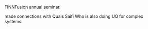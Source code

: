 FINNFusion annual seminar. 

made connections with Quais Saifi
Who is also doing UQ for complex systems. 